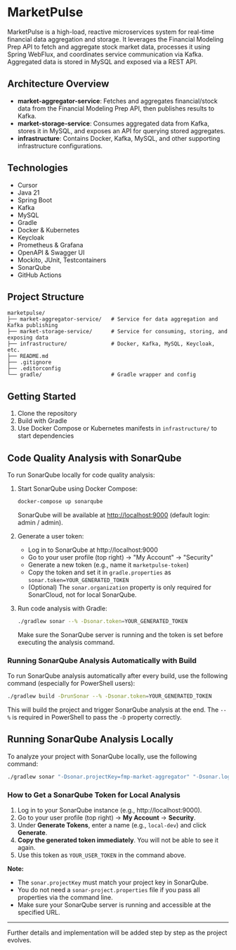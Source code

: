 # MarketPulse

MarketPulse is a high-load, reactive microservices system for real-time financial data aggregation and storage. It leverages the Financial Modeling Prep API to fetch and aggregate stock market data, processes it using Spring WebFlux, and coordinates service communication via Kafka. Aggregated data is stored in MySQL and exposed via a REST API.

## Architecture Overview

- **market-aggregator-service**: Fetches and aggregates financial/stock data from the Financial Modeling Prep API, then publishes results to Kafka.
- **market-storage-service**: Consumes aggregated data from Kafka, stores it in MySQL, and exposes an API for querying stored aggregates.
- **infrastructure**: Contains Docker, Kafka, MySQL, and other supporting infrastructure configurations.

## Technologies
- Cursor
- Java 21
- Spring Boot
- Kafka
- MySQL
- Gradle
- Docker & Kubernetes
- Keycloak
- Prometheus & Grafana
- OpenAPI & Swagger UI
- Mockito, JUnit, Testcontainers
- SonarQube
- GitHub Actions

## Project Structure

```
marketpulse/
├── market-aggregator-service/   # Service for data aggregation and Kafka publishing
├── market-storage-service/      # Service for consuming, storing, and exposing data
├── infrastructure/              # Docker, Kafka, MySQL, Keycloak, etc.
├── README.md
├── .gitignore
├── .editorconfig
└── gradle/                      # Gradle wrapper and config
```

## Getting Started

1. Clone the repository
2. Build with Gradle
3. Use Docker Compose or Kubernetes manifests in `infrastructure/` to start dependencies

## Code Quality Analysis with SonarQube

To run SonarQube locally for code quality analysis:

1. Start SonarQube using Docker Compose:

   ```sh
   docker-compose up sonarqube
   ```

   SonarQube will be available at [http://localhost:9000](http://localhost:9000) (default login: admin / admin).

2. Generate a user token:
   - Log in to SonarQube at http://localhost:9000
   - Go to your user profile (top right) → "My Account" → "Security"
   - Generate a new token (e.g., name it `marketpulse-token`)
   - Copy the token and set it in `gradle.properties` as `sonar.token=YOUR_GENERATED_TOKEN`
   - (Optional) The `sonar.organization` property is only required for SonarCloud, not for local SonarQube.

3. Run code analysis with Gradle:

   ```sh
   ./gradlew sonar --% -Dsonar.token=YOUR_GENERATED_TOKEN
   ```

   Make sure the SonarQube server is running and the token is set before executing the analysis command.

### Running SonarQube Analysis Automatically with Build

To run SonarQube analysis automatically after every build, use the following command (especially for PowerShell users):

```sh
./gradlew build -DrunSonar --% -Dsonar.token=YOUR_GENERATED_TOKEN
```

This will build the project and trigger SonarQube analysis at the end. The `--%` is required in PowerShell to pass the `-D` property correctly.

## Running SonarQube Analysis Locally

To analyze your project with SonarQube locally, use the following command:

```sh
./gradlew sonar "-Dsonar.projectKey=fmp-market-aggregator" "-Dsonar.login=YOUR_USER_TOKEN"
```

### How to Get a SonarQube Token for Local Analysis
1. Log in to your SonarQube instance (e.g., http://localhost:9000).
2. Go to your user profile (top right) → **My Account** → **Security**.
3. Under **Generate Tokens**, enter a name (e.g., `local-dev`) and click **Generate**.
4. **Copy the generated token immediately**. You will not be able to see it again.
5. Use this token as `YOUR_USER_TOKEN` in the command above.

**Note:**
- The `sonar.projectKey` must match your project key in SonarQube.
- You do not need a `sonar-project.properties` file if you pass all properties via the command line.
- Make sure your SonarQube server is running and accessible at the specified URL.

---

Further details and implementation will be added step by step as the project evolves. 
